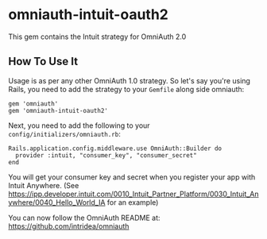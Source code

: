 # omniauth-intuit-oauth2
This gem contains the Intuit strategy for OmniAuth 2.0

## How To Use It

Usage is as per any other OmniAuth 1.0 strategy. So let's say you're using Rails, you need to add the strategy to your `Gemfile` along side omniauth:

    gem 'omniauth'
    gem 'omniauth-intuit-oauth2'

Next, you need to add the following to your `config/initializers/omniauth.rb`:

    Rails.application.config.middleware.use OmniAuth::Builder do
      provider :intuit, "consumer_key", "consumer_secret" 
    end

You will get your consumer key and secret when you register your app with Intuit Anywhere.  (See
https://ipp.developer.intuit.com/0010_Intuit_Partner_Platform/0030_Intuit_Anywhere/0040_Hello_World_IA for an example)

You can now follow the OmniAuth README at: https://github.com/intridea/omniauth
